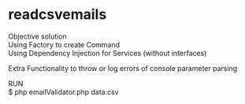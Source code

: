 # readcsvemails
Objective solution  
Using Factory to create Command  
Using Dependency Injection for Services (without interfaces)  

Extra Functionality to throw or log errors of console parameter parsing  

RUN  
$ php emailValidator.php data.csv
